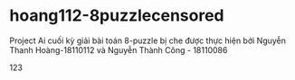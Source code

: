# hoang112-8puzzlecensored
Project Ai cuối kỳ  giải bài toán 8-puzzle bị che được thực hiện bởi Nguyễn Thanh Hoàng-18110112 và Nguyễn Thành Công - 18110086





123
